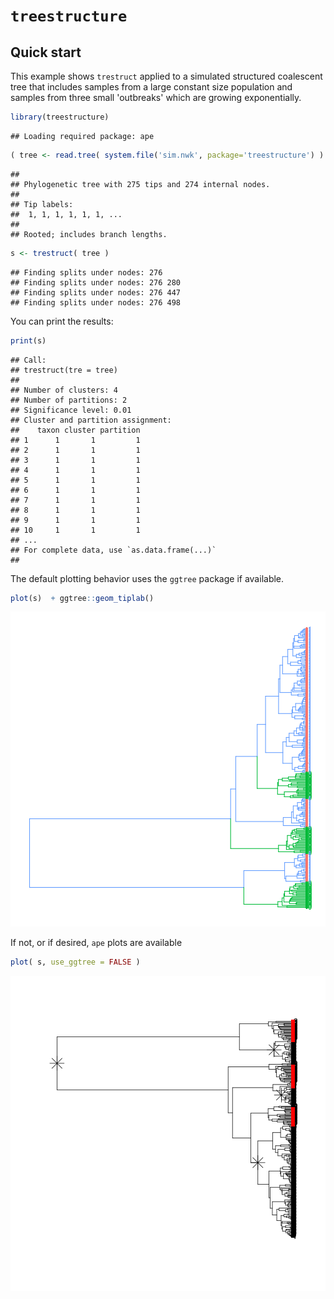 # `treestructure`


## Quick start 

This example shows `trestruct` applied to a simulated structured coalescent tree that includes samples from a large constant size population and samples from three small 'outbreaks' which are growing exponentially. 

```r
library(treestructure)
```

```
## Loading required package: ape
```

```r
( tree <- read.tree( system.file('sim.nwk', package='treestructure') ) ) 
```

```
## 
## Phylogenetic tree with 275 tips and 274 internal nodes.
## 
## Tip labels:
## 	1, 1, 1, 1, 1, 1, ...
## 
## Rooted; includes branch lengths.
```

```r
s <- trestruct( tree ) 
```

```
## Finding splits under nodes: 276 
## Finding splits under nodes: 276 280 
## Finding splits under nodes: 276 447 
## Finding splits under nodes: 276 498
```

You can print the results: 

```r
print(s) 
```

```
## Call: 
## trestruct(tre = tree)
## 
## Number of clusters: 4 
## Number of partitions: 2 
## Significance level: 0.01 
## Cluster and partition assignment: 
##    taxon cluster partition
## 1      1       1         1
## 2      1       1         1
## 3      1       1         1
## 4      1       1         1
## 5      1       1         1
## 6      1       1         1
## 7      1       1         1
## 8      1       1         1
## 9      1       1         1
## 10     1       1         1
## ...
## For complete data, use `as.data.frame(...)` 
## 
```

The default plotting behavior uses the `ggtree` package if available. 

```r
plot(s)  + ggtree::geom_tiplab() 
```


![plot of chunk unnamed-chunk-3](figure/unnamed-chunk-3-1.png)

If not, or if desired, `ape` plots are available

```r
plot( s, use_ggtree = FALSE )
```

![plot of chunk unnamed-chunk-4](figure/unnamed-chunk-4-1.png)

